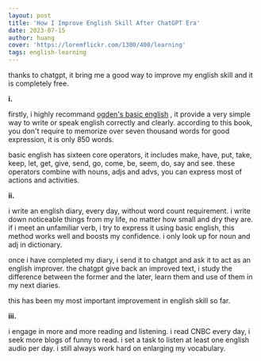 ```yaml
---
layout: post
title: 'How I Improve English Skill After ChatGPT Era'
date: 2023-07-15
author: huang
cover: 'https://loremflickr.com/1300/400/learning'
tags: english-learning
---
```



thanks to chatgpt, it bring me a good way to improve my english skill and it is completely free.

**i.**

firstly, i highly recommand [ogden's basic english](http://ogden.basic-english.org) , it provide a very simple way to write or speak english correctly and clearly. according to this book, you don't require to memorize over seven thousand words for good expression, it is only 850 words.

basic english has sixteen core operators, it includes make, have, put, take, keep, let, get, give, send, go, come, be, seem, do, say and see. these operators combine with nouns, adjs and advs, you can express most of actions and activities.

**ii.**

i write an english diary, every day, without word count requirement. i write down noticeable things from my life, no matter how small and dry they are. if i meet an unfamiliar verb, i try to express it using basic english, this method works well and boosts my confidence. i only look up for noun and adj in dictionary.

once i have completed my diary, i send it to chatgpt and ask it to act as an english improver. the chatgpt give back an improved text, i study the difference between the former and the later, learn them and use of them in my next diaries.

this has been my most important improvement in english skill so far.

**iii.**

i engage in more and more reading and listening. i read CNBC every day, i seek more blogs of funny to read. i set a task to listen at least one english audio per day. i still always work hard on enlarging my vocabulary.

